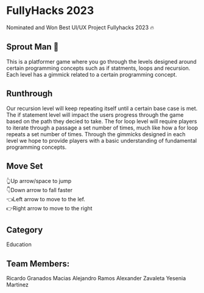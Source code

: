 # FullyHacks 2023
 Nominated and Won Best UI/UX Project Fullyhacks 2023 🔥
 
## Sprout Man 🌱
This is a platformer game where you go through the levels designed around certain programming concepts such as if statments, loops and recursion. Each level has a gimmick related to a certain programming concept. 

## Runthrough
Our recursion level will keep repeating itself until a certain base case is met. The if statement level will impact the users progress through the game based on the path they decied to take. The for loop level will require players to iterate through a passage a set number of times, much like how a for loop repeats a set number of times. Through the gimmicks designed in each level we hope to provide players with a basic understanding of fundamental programming concepts.

## Move Set
👆Up arrow/space to jump                  
👇Down arrow to fall faster         
👈Left arrow to move to the lef.    
👉Right arrow to move to the right  

## Category
Education

## Team Members:
Ricardo Granados Macias
Alejandro Ramos
Alexander Zavaleta
Yesenia Martinez
